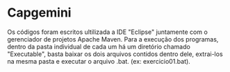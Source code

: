# Capgemini

Os códigos foram escritos ultilizada a IDE "Eclipse" juntamente com o gerenciador de projetos Apache Maven.
Para a execução dos programas, dentro da pasta individual de cada um há um diretório chamado "Executable", basta baixar os dois arquivos contidos dentro dele, extrai-los na mesma pasta e executar o arquivo .bat. (ex: exercicio01.bat).
